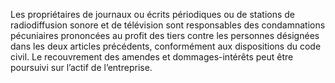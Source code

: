 Les propriétaires de journaux ou écrits périodiques ou de stations de radiodiffusion sonore et de télévision sont responsables des condamnations pécuniaires prononcées au profit des tiers contre les personnes désignées dans les deux articles précédents, conformément aux dispositions du code civil.
Le recouvrement des amendes et dommages-intérêts peut être poursuivi sur l’actif de l’entreprise.